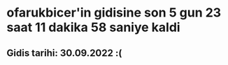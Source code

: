 # ofarukbicer'in gidisine son 5 gun 23 saat 11 dakika 58 saniye kaldi

## Gidis tarihi: 30.09.2022 :(